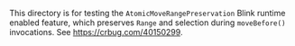 This directory is for testing the `AtomicMoveRangePreservation` Blink runtime enabled feature,
which preserves `Range` and selection during `moveBefore()` invocations. See https://crbug.com/40150299.
